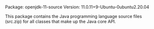 Package: openjdk-11-source
Version: 11.0.11+9-Ubuntu-0ubuntu2.20.04

This package contains the Java programming language source files
(src.zip) for all classes that make up the Java core API.
